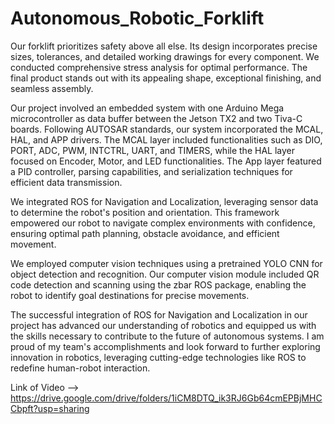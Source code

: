 # Autonomous_Robotic_Forklift

Our forklift prioritizes safety above all else. Its design incorporates precise sizes, tolerances, and detailed working drawings for every component. We conducted comprehensive stress analysis for optimal performance. The final product stands out with its appealing shape, exceptional finishing, and seamless assembly.

Our project involved an embedded system with one Arduino Mega microcontroller as data buffer between the Jetson TX2 and two Tiva-C boards. Following AUTOSAR standards, our system incorporated the MCAL, HAL, and APP drivers. The MCAL layer included functionalities such as DIO, PORT, ADC, PWM, INTCTRL, UART, and TIMERS, while the HAL layer focused on Encoder, Motor, and LED functionalities. The App layer featured a PID controller, parsing capabilities, and serialization techniques for efficient data transmission.

We integrated ROS for Navigation and Localization, leveraging sensor data to determine the robot's position and orientation. This framework empowered our robot to navigate complex environments with confidence, ensuring optimal path planning, obstacle avoidance, and efficient movement.

We employed computer vision techniques using a pretrained YOLO CNN for object detection and recognition. Our computer vision module included QR code detection and scanning using the zbar ROS package, enabling the robot to identify goal destinations for precise movements.

The successful integration of ROS for Navigation and Localization in our project has advanced our understanding of robotics and equipped us with the skills necessary to contribute to the future of autonomous systems. I am proud of my team's accomplishments and look forward to further exploring innovation in robotics, leveraging cutting-edge technologies like ROS to redefine human-robot interaction.

Link of Video --> https://drive.google.com/drive/folders/1iCM8DTQ_ik3RJ6Gb64cmEPBjMHCCbpft?usp=sharing
